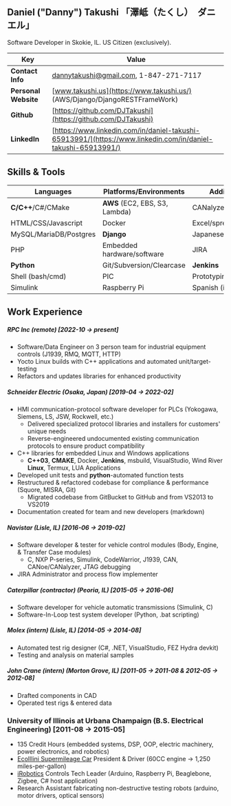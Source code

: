 <link rel="stylesheet" type="text/css" href="takushiResumeStyles.css">

## Daniel ("Danny") Takushi  「澤岻（たくし）　ダニエル」
Software Developer in Skokie, IL.  US Citizen (exclusively).

| Key                | Value  |
|--------------------|--------|
|__Contact Info__    | dannytakushi@gmail.com, 1-847-271-7117 |
|__Personal Website__| [www.takushi.us](https://www.takushi.us/) (AWS/Django/DjangoRESTFrameWork)|
|__Github__          | [https://github.com/DJTakushi](https://github.com/DJTakushi)|
|__LinkedIn__        | [https://www.linkedin.com/in/daniel-takushi-65913991/](https://www.linkedin.com/in/daniel-takushi-65913991/)|

## Skills & Tools
| Languages              | Platforms/Environments        | Additional Tools          |
| ---------------------- | ----------------------------- | ------------------------- |
| __C/C++__/C#/CMake     |__AWS__ (EC2, EBS, S3, Lambda) | CANalyzer/CANoe/CaNape    |
| HTML/CSS/Javascript    |Docker                         | Excel/spreadsheets        |
| MySQL/MariaDB/Postgres |__Django__                     | Japanese (intermediate)   |
| PHP                    |Embedded hardware/software     | JIRA                      |
| __Python__             |Git/Subversion/Clearcase       | __Jenkins__               |
| Shell (bash/cmd)       |PIC                            | Prototyping and soldering |
| Simulink               |Raspberry Pi                   | Spanish (intermediate)    |

## Work Experience
##### RPC Inc (remote) [2022-10 &rarr; present]
- Software/Data Engineer on 3 person team for industrial equipment controls (J1939, RMQ, MQTT, HTTP)
- Yocto Linux builds with C++ applications and automated unit/target-testing
- Refactors and updates libraries for enhanced productivity

##### Schneider Electric (Osaka, Japan) [2019-04 &rarr; 2022-02]
- HMI communication-protocol software developer for PLCs (Yokogawa, Siemens, LS, JSW, Rockwell, etc.)
  - Delivered specialized protocol libraries and installers for customers' unique needs
  - Reverse-engineered undocumented existing communication protocols to ensure product compatibility
- C++ libraries for embedded Linux and Windows applications
  - __C++03__, __CMAKE__, Docker, __Jenkins__, msbuild, VisualStudio, Wind River __Linux__, Termux, LUA Applications
- Developed unit tests and __python__-automated function tests
- Restructured & refactored codebase for compliance & performance (Squore, MISRA, Git)
  - Migrated codebase from GitBucket to GitHub and from VS2013 to VS2019
- Documentation created for team and new developers (markdown)

##### Navistar (Lisle, IL) [2016-06 &rarr; 2019-02]
- Software developer & tester for vehicle control modules (Body, Engine, & Transfer Case modules)
  - C, NXP P-series, Simulink, CodeWarrior, J1939, CAN, CANoe/CANalyzer, JTAG debugging
- JIRA Administrator and process flow implementer

##### Caterpillar (_contractor_) (Peoria, IL) [2015-05 &rarr; 2016-06]
- Software developer for vehicle automatic transmissions (Simulink, C)
- Software-In-Loop test system developer (Python, .bat scripting)

##### Molex (_intern_) (Lisle, IL) [2014-05 &rarr; 2014-08]
- Automated test rig designer (C#, .NET, VisualStudio, FEZ Hydra devkit)
- Testing and analysis on material samples

##### John Crane (_intern_) (Morton Grove, IL)  [2011-05 &rarr; 2011-08 & 2012-05 &rarr; 2012-08]
- Drafted components in CAD
- Operated test rigs & entered data

### University of Illinois at Urbana Champaign (B.S. Electrical Engineering) [2011-08 &rarr; 2015-05]
- 135 Credit Hours (embedded systems, DSP, OOP, electric machinery, power electronics, and robotics)
- [EcoIllini Supermileage Car](https://ecoillini.illinois.edu/) President & Driver (60CC engine &rarr; 1,250 miles-per-gallon)
- [iRobotics](https://irobotics.illinois.edu/) Controls Tech Leader (Arduino, Raspberry Pi, Beaglebone, Zigbee, C# host application)
- Research Assistant fabricating non-destructive testing robots (arduino, motor drivers, optical sensors)
